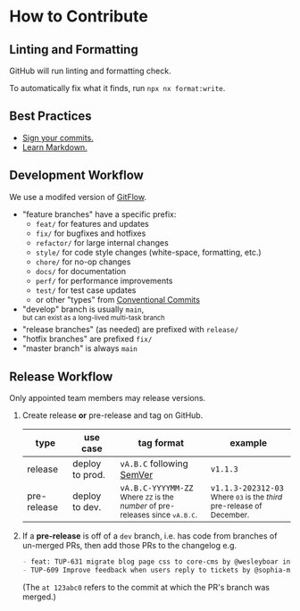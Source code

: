 # How to Contribute

## Linting and Formatting

GitHub will run linting and formatting check.

To automatically fix what it finds, run `npx nx format:write`.

## Best Practices

- [Sign your commits.](https://help.github.com/en/github/authenticating-to-github/managing-commit-signature-verification)
- [Learn Markdown.](https://bitbucket.org/tutorials/markdowndemo)

## Development Workflow

We use a modifed version of [GitFlow](https://datasift.github.io/gitflow/IntroducingGitFlow.html).

- "feature branches" have a specific prefix:
  - `feat/` for features and updates
  - `fix/` for bugfixes and hotfixes
  - `refactor/` for large internal changes
  - `style/` for code style changes (white-space, formatting, etc.)
  - `chore/` for no-op changes
  - `docs/` for documentation
  - `perf/` for performance improvements
  - `test/` for test case updates
  - or other "types" from [Conventional Commits](https://www.conventionalcommits.org/en/v1.0.0/#summary)
- "develop" branch is usually `main`,\
   <sup>but can exist as a long-lived multi-task branch</sup>
- "release branches" (as needed) are prefixed with `release/`
- "hotfix branches" are prefixed `fix/`
- "master branch" is always `main`

## Release Workflow

Only appointed team members may release versions.

1. Create release **or** pre-release and tag on GitHub.

   | type        | use case        | tag format                                                                                    | example                                                                               |
   | ----------- | --------------- | --------------------------------------------------------------------------------------------- | ------------------------------------------------------------------------------------- |
   | release     | deploy to prod. | `vA.B.C` following [SemVer](https://semver.org/)                                              | `v1.1.3`                                                                              |
   | pre-release | deploy to dev.  | `vA.B.C-YYYYMM-ZZ`<br /><sub>Where `ZZ` is the _number_ of pre-releases since `vA.B.C`.</sub> | `v1.1.3-202312-03`<br /><sub>Where `03` is the _third_ pre-release of December.</sub> |

2. If a **pre-release** is off of a `dev` branch, i.e. has code from branches of un-merged PRs, then add those PRs to the changelog e.g.

   ```markdown
   - feat: TUP-631 migrate blog page css to core-cms by @wesleyboar in #385 at b7f6651
   - TUP-609 Improve feedback when users reply to tickets by @sophia-massie in #382 at 53cd648
   ```

   (The `at 123abc0` refers to the commit at which the PR's branch was merged.)
